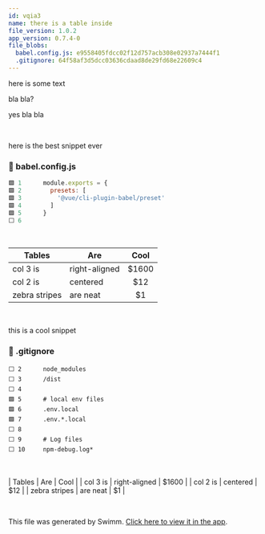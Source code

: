 ```yaml
---
id: vqia3
name: there is a table inside
file_version: 1.0.2
app_version: 0.7.4-0
file_blobs:
  babel.config.js: e9558405fdcc02f12d757acb308e02937a7444f1
  .gitignore: 64f58af3d5dcc03636cdaad8de29fd68e22609c4
---
```


here is some text

bla bla?

yes bla bla

<br/>

here is the best snippet ever
<!-- NOTE-swimm-snippet: the lines below link your snippet to Swimm -->
### 📄 babel.config.js
```javascript
🟩 1      module.exports = {
🟩 2        presets: [
🟩 3          '@vue/cli-plugin-babel/preset'
🟩 4        ]
🟩 5      }
⬜ 6      
```

<br/>

| Tables        | Are           | Cool  |
| ------------- |-------------|:-----:|
| col 3 is      | right-aligned | $1600 |
| col 2 is      | centered      |   $12 |
| zebra stripes | are neat      |    $1 |

<br/>

this is a cool snippet
<!-- NOTE-swimm-snippet: the lines below link your snippet to Swimm -->
### 📄 .gitignore
```gitignore
⬜ 2      node_modules
⬜ 3      /dist
⬜ 4      
🟩 5      # local env files
🟩 6      .env.local
🟩 7      .env.*.local
⬜ 8      
⬜ 9      # Log files
⬜ 10     npm-debug.log*
```

<br/>

| Tables        | Are           | Cool  |
| col 3 is      | right-aligned | $1600 |
| col 2 is      | centered      |   $12 |
| zebra stripes | are neat      |    $1 |

<br/>

This file was generated by Swimm. [Click here to view it in the app](http://localhost:5001/repos/Z2l0aHViJTNBJTNBc3ItZXh0ZW5zaW9uJTNBJTNBZG91ZWs=/docs/vqia3).
